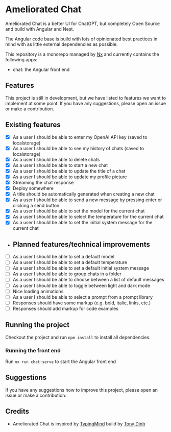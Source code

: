 # Ameliorated Chat

Ameliorated Chat is a better UI for ChatGPT, but completely Open Source and build with Angular and Nest.

The Angular code base is build with lots of opinionated best practices in mind with as little external dependencies as
possible.

This repository is a monorepo managed by [Nx](https://nx.dev) and currently contains the following apps:

- chat: the Angular front end

## Features

This project is still in development, but we have listed to features we want to implement at some point.
If you have any suggestions, please open an issue or make a contribution.

## Existing features

- [x] As a user I should be able to enter my OpenAI API key (saved to localstorage)
- [x] As a user I should be able to see my history of chats (saved to localstorage)
- [x] As a user I should be able to delete chats
- [x] As a user I should be able to start a new chat
- [x] As a user I should be able to update the title of a chat
- [x] As a user I should be able to update my profile picture
- [x] Streaming the chat response
- [x] Deploy somewhere
- [x] A title should be automatically generated when creating a new chat
- [x] As a user I should be able to send a new message by pressing enter or clicking a send button
- [x] As a user I should be able to set the model for the current chat
- [x] As a user I should be able to select the temperature for the current chat
- [x] As a user I should be able to set the initial system message for the current chat

- ## Planned features/technical improvements
- [ ] As a user I should be able to set a default model
- [ ] As a user I should be able to set a default temperature
- [ ] As a user I should be able to set a default initial system message
- [ ] As a user I should be able to group chats in a folder
- [ ] As a user I should be able to choose between a list of default messages
- [ ] As a user I should be able to toggle between light and dark mode
- [ ] Nice loading animations
- [ ] As a user I should be able to select a prompt from a prompt library
- [ ] Responses should have some markup (e.g. bold, italic, links, etc.)
- [ ] Responses should add markup for code examples

## Running the project

Checkout the project and run `npm install` to install all dependencies.

### Running the front end

Run `nx run chat:serve` to start the Angular front end

## Suggestions

If you have any suggestions how to improve this project, please open an issue or make a contribution.

## Credits

- Ameliorated Chat is inspired by [TypingMind](https://www.typingmind.com/) build
  by [Tony Dinh](https://twitter.com/tdinh_me)
